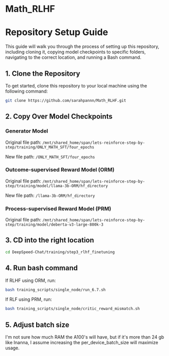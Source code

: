 # Math_RLHF

# Repository Setup Guide

This guide will walk you through the process of setting up this repository, including cloning it, copying model checkpoints to specific folders, navigating to the correct location, and running a Bash command.

## 1. Clone the Repository

To get started, clone this repository to your local machine using the following command:

```bash
git clone https://github.com/sarahpannn/Math_RLHF.git
```

## 2. Copy Over Model Checkpoints

### Generator Model
Original file path: ```/mnt/shared_home/span/lets-reinforce-step-by-step/training/ONLY_MATH_SFT/four_epochs```

New file path: ```/ONLY_MATH_SFT/four_epochs```

### Outcome-supervised Reward Model (ORM)
Original file path: ```/mnt/shared_home/span/lets-reinforce-step-by-step/training/model/llama-3b-ORM/hf_directory```

New file path: ```/llama-3b-ORM/hf_directory```

### Process-supervised Reward Model (PRM)
Original file path: ```/mnt/shared_home/span/lets-reinforce-step-by-step/training/model/deberta-v3-large-800k-3```

## 3. CD into the right location
```bash
cd DeepSpeed-Chat/training/step3_rlhf_finetuning
```
## 4. Run bash command
If RLHF using ORM, run:
```bash
bash training_scripts/single_node/run_6.7.sh
```
If RLF using PRM, run:
```bash
bash training_scripts/single_node/critic_reward_mismatch.sh
```

## 5. Adjust batch size

I'm not sure how much RAM the A100's will have, but if it's more than 24 gb like Inanna, I assume increasing the per_device_batch_size will maximize usage. 